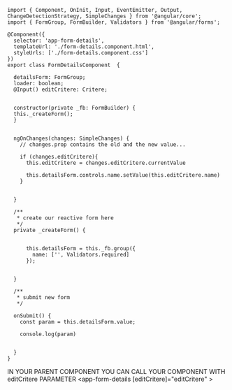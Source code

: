     import { Component, OnInit, Input, EventEmitter, Output, ChangeDetectionStrategy, SimpleChanges } from '@angular/core';
    import { FormGroup, FormBuilder, Validators } from '@angular/forms';

    @Component({
      selector: 'app-form-details',
      templateUrl: './form-details.component.html',
      styleUrls: ['./form-details.component.css']
    })
    export class FormDetailsComponent  {

      detailsForm: FormGroup;
      loader: boolean;
      @Input() editCritere: Critere;


      constructor(private _fb: FormBuilder) { 
      this._createForm(); 
      }


      ngOnChanges(changes: SimpleChanges) {
        // changes.prop contains the old and the new value...

        if (changes.editCritere){
          this.editCritere = changes.editCritere.currentValue

          this.detailsForm.controls.name.setValue(this.editCritere.name)
        }


      }

      /**
       * create our reactive form here
       */
      private _createForm() {


          this.detailsForm = this._fb.group({
            name: ['', Validators.required]
          });


      }

      /**
       * submit new form
       */

      onSubmit() {
        const param = this.detailsForm.value;

        console.log(param)


      }
    }



IN YOUR PARENT COMPONENT YOU CAN CALL YOUR COMPONENT WITH editCritere PARAMETER
        <app-form-details [editCritere]="editCritere" ></app-form-details>

  
